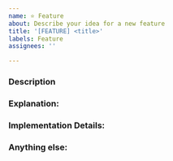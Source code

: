 ```yaml
---
name: ⭐ Feature
about: Describe your idea for a new feature
title: '[FEATURE] <title>'
labels: Feature
assignees: ''

---
```


<!--
Note: Please search to see if an issue already exists for the feature you plan to implement.
-->

### Description
<!-- A concise description of what you want to implement. -->

### Explanation:
<!-- A concise explanation of why this would be a good feature. -->

### Implementation Details:
<!--
Example: steps to create the feature.
1. Write a new command.
2. Listen for new events.
3. Run action.... 
-->

### Anything else:
<!--
Links? References? Anything that will give us more context about the feature you would like to implement!
-->

